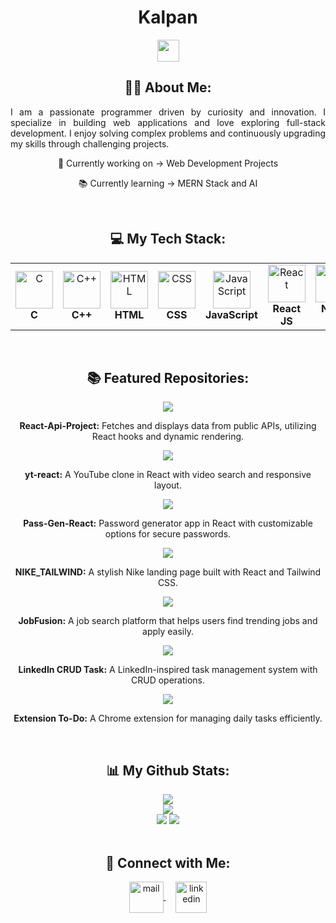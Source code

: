 <h1 align="center">Kalpan</h1>
<p align="center">
   <img src="https://readme-typing-svg.demolab.com?font=Roboto+Slab&color=00F260&size=28&center=true&vCenter=true&width=500&duration=2000&pause=1000&lines=Full-Stack+Developer" width="auto" height="35"/>
</p>

<h2 align="center">👨‍💻 About Me:</h2>
<p align="justify">
   I am a passionate programmer driven by curiosity and innovation. I specialize in building web applications and love exploring full-stack development. I enjoy solving complex problems and continuously upgrading my skills through challenging projects.  
</p>

<p align="center">💯 Currently working on -> Web Development Projects</p>
<p align="center">📚 Currently learning -> MERN Stack and AI</p>
<br>

<h2 align="center">💻 My Tech Stack:</h2>
<table align="center">
<tr>
   <td align="center"><img src="https://cdn.worldvectorlogo.com/logos/c-1.svg" alt="C" width="60" height="60"/><br><b>C</b></td>
   <td align="center"><img src="https://cdn.worldvectorlogo.com/logos/c.svg" alt="C++" width="60" height="60"/><br><b>C++</b></td>
   <td align="center"><img src="https://cdn.worldvectorlogo.com/logos/html-1.svg" alt="HTML" width="60" height="60"/><br><b>HTML</b></td>
   <td align="center"><img src="https://cdn.worldvectorlogo.com/logos/css-3.svg" alt="CSS" width="60" height="60"/><br><b>CSS</b></td>
   <td align="center"><img src="https://cdn.worldvectorlogo.com/logos/logo-javascript.svg" alt="JavaScript" width="60" height="60"/><br><b>JavaScript</b></td>
   <td align="center"><img src="https://cdn.worldvectorlogo.com/logos/react-1.svg" alt="React" width="60" height="60"/><br><b>React JS</b></td>
   <td align="center"><img src="https://cdn.worldvectorlogo.com/logos/nodejs-icon.svg" alt="NodeJS" width="60" height="60"/><br><b>Node JS</b></td>
   <td align="center"><img src="https://cdn.worldvectorlogo.com/logos/mongodb-icon-1-1.svg" alt="MongoDB" width="60" height="60"/><br><b>MongoDB</b></td>
   <td align="center"><img src="https://cdn.worldvectorlogo.com/logos/tailwindcss-icon.svg" alt="Tailwind CSS" width="60" height="60"/><br><b>Tailwind CSS</b></td>
   <td align="center"><img src="https://cdn.worldvectorlogo.com/logos/express-109.svg" alt="Express.js" width="60" height="60"/><br><b>Express.js</b></td>
</tr>
</table>
<br>

<h2 align="center">📚 Featured Repositories:</h2>
<div align="center">
   <a href="https://github.com/Kalpan2007/React-Api-Project">
      <img src="https://github-readme-stats.vercel.app/api/pin/?username=Kalpan2007&repo=React-Api-Project&theme=gruvbox">
   </a>
   <p><b>React-Api-Project:</b> Fetches and displays data from public APIs, utilizing React hooks and dynamic rendering.</p>

   <a href="https://github.com/Kalpan2007/yt-react">
      <img src="https://github-readme-stats.vercel.app/api/pin/?username=Kalpan2007&repo=yt-react&theme=gruvbox">
   </a>
   <p><b>yt-react:</b> A YouTube clone in React with video search and responsive layout.</p>

   <a href="https://github.com/Kalpan2007/Pass-Gen-React">
      <img src="https://github-readme-stats.vercel.app/api/pin/?username=Kalpan2007&repo=Pass-Gen-React&theme=gruvbox">
   </a>
   <p><b>Pass-Gen-React:</b> Password generator app in React with customizable options for secure passwords.</p>

   <a href="https://github.com/Kalpan2007/NIKE_TAILWIND">
      <img src="https://github-readme-stats.vercel.app/api/pin/?username=Kalpan2007&repo=NIKE_TAILWIND&theme=gruvbox">
   </a>
   <p><b>NIKE_TAILWIND:</b> A stylish Nike landing page built with React and Tailwind CSS.</p>

   <a href="https://github.com/Kalpan2007/jobfusion">
      <img src="https://github-readme-stats.vercel.app/api/pin/?username=Kalpan2007&repo=jobfusion&theme=gruvbox">
   </a>
   <p><b>JobFusion:</b> A job search platform that helps users find trending jobs and apply easily.</p>

   <a href="https://github.com/Kalpan2007/LINKDIN-CURD_TASK">
      <img src="https://github-readme-stats.vercel.app/api/pin/?username=Kalpan2007&repo=LINKDIN-CURD_TASK&theme=gruvbox">
   </a>
   <p><b>LinkedIn CRUD Task:</b> A LinkedIn-inspired task management system with CRUD operations.</p>

   <a href="https://github.com/Kalpan2007/Extention-To-Do">
      <img src="https://github-readme-stats.vercel.app/api/pin/?username=Kalpan2007&repo=Extention-To-Do&theme=gruvbox">
   </a>
   <p><b>Extension To-Do:</b> A Chrome extension for managing daily tasks efficiently.</p>
</div>
<br>

<h2 align="center">📊 My Github Stats:</h2>
<div align="center">
  <img src="https://github-profile-trophy.vercel.app/?username=Kalpan2007&theme=gruvbox&row=2&column=4" />
  <br>
  <img src="https://github-readme-stats.vercel.app/api?username=Kalpan2007&show_icons=true&theme=gruvbox&hide_border=true" />
  <br>
  <img src="http://github-profile-summary-cards.vercel.app/api/cards/stats?username=Kalpan2007&theme=gruvbox" />
  <img src="https://github-readme-stats.vercel.app/api/top-langs/?username=Kalpan2007&layout=compact&theme=gruvbox" />
</div>
<br>

<h2 align="center">🔗 Connect with Me:</h2>
<p align="center">
   <a href="mailto:kalpankaneriya@gmail.com">
      <img align="center" src="https://cdn.worldvectorlogo.com/logos/official-gmail-icon-2020-.svg" alt="mail" height="50" width="55" />
   </a>
   &nbsp;&nbsp;&nbsp;
   <a href="https://www.linkedin.com/in/3kz">
      <img align="center" src="https://cdn.worldvectorlogo.com/logos/linkedin-icon-3.svg" alt="linkedin" height="50" width="50" />
   </a>
</p>
